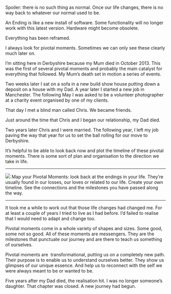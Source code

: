 Spoiler: there is no such thing as normal. Once our life changes, there is no way back to whatever our normal used to be.

  

An Ending is like a new install of software. Some functionality will no longer work with this latest version. Hardware might become obsolete.

  

Everything has been reframed.

  

I always look for pivotal moments. Sometimes we can only see these clearly much later on.

  

I’m sitting here in Derbyshire because my Mum died in October 2013. This was the first of several pivotal moments and probably the main catalyst for everything that followed. My Mum’s death set in motion a series of events.

  

Two weeks later I sat on a sofa in a new build show house putting down a deposit on a house with my Dad. A year later I started a new job in Manchester. The following May I was asked to be a volunteer photographer at a charity event organised by one of my clients. 

  

That day I met a blind man called Chris. We became friends.

  

Just around the time that Chris and I began our relationship, my Dad died. 

  

Two years later Chris and I were married. The following year, I left my job paving the way that year for us to set the ball rolling for our move to Derbyshire.

  

It’s helpful to be able to look back now and plot the timeline of these pivotal moments. There is some sort of plan and organisation to the direction we take in life.

  
  

---

![](https://lh6.googleusercontent.com/qXNE0Yu01CtAb3pDWQW-qhFDBeIe0HRaBuwTBve3WlokOAVGsxy-k3cJVlwSmOCYZqT-wIM1SQo8PpEKmFgvPaV1uuQrSGP2pryJVLs6I7rHpEZPUFjYPHGI-MofPkFQQJ04ZYWD) Map your Pivotal Moments: look back at the endings in your life. They’re usually found in our losses, our loves or related to our life. Create your own timeline. See the connections and the milestones you have passed along the way.

---

  

It took me a while to work out that those life changes had changed me. For at least a couple of years I tried to live as I had before. I’d failed to realise that I would need to adapt and change too.

  

Pivotal moments come in a whole variety of shapes and sizes. Some good, some not so good. All of these moments are messengers. They are the milestones that punctuate our journey and are there to teach us something of ourselves.

  

Pivotal moments are  transformational, putting us on a completely new path. Their purpose is to enable us to understand ourselves better. They show us glimpses of our unique essence. And help us to reconnect with the self we were always meant to be or wanted to be. 

  

Five years after my Dad died, the realisation hit. I was no longer someone’s daughter. That chapter was closed. A new journey had begun.
